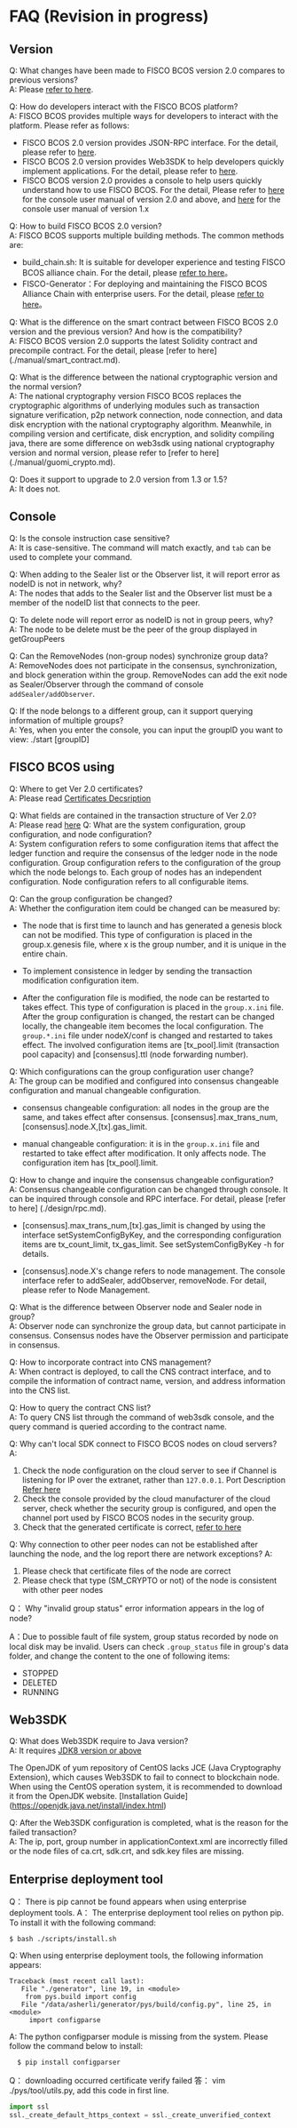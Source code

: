 # FAQ (Revision in progress)

## Version

Q:
  What changes have been made to FISCO BCOS version 2.0 compares to previous versions? <br>
A:
  Please [refer to here](./what_is_new.md).

Q:
  How do developers interact with the FISCO BCOS platform? <br>
A:
  FISCO BCOS provides multiple ways for developers to interact with the platform. Please refer as follows:
  - FISCO BCOS 2.0 version provides JSON-RPC interface. For the detail, please refer to [here](./api.md).
  - FISCO BCOS 2.0 version provides Web3SDK to help developers quickly implement applications. For the detail, please refer to [here](./sdk/java_sdk.md).
  - FISCO BCOS version 2.0 provides a console to help users quickly understand how to use FISCO BCOS. For the detail, Please refer to [here](./manual/console_of_java_sdk.md) for the console user manual of version 2.0 and above, and [here](./manual/console.md) for the console user manual of version 1.x

Q:
  How to build FISCO BCOS 2.0 version? <br>
A:
  FISCO BCOS supports multiple building methods. The common methods are:
  - build_chain.sh: It is suitable for developer experience and testing FISCO BCOS alliance chain. For the detail, please [refer to here](./manual/build_chain.md)。
  - FISCO-Generator：For deploying and maintaining the FISCO BCOS Alliance Chain with enterprise users. For the detail, please [refer to here](./enterprise_tools/index.md)。

Q:
  What is the difference on the smart contract between FISCO BCOS 2.0 version and the previous version? And how is the compatibility? <br>
A:
  FISCO BCOS version 2.0 supports the latest Solidity contract and precompile contract. For the detail, please [refer to here] (./manual/smart_contract.md).

Q:
  What is the difference between the national cryptographic version and the normal version? <br>
A:
  The national cryptography version FISCO BCOS replaces the cryptographic algorithms of underlying modules such as transaction signature verification, p2p network connection, node connection, and data disk encryption with the national cryptography algorithm. Meanwhile, in compiling version and certificate, disk encryption, and solidity compiling java, there are some difference on web3sdk
using national cryptography version and normal version, please refer to [refer to here] (./manual/guomi_crypto.md).

Q:
  Does it support to upgrade to 2.0 version from 1.3 or 1.5?<br>
A:
  It does not.

## Console

Q:
  Is the console instruction case sensitive? <br>
A:
  It is case-sensitive. The command will match exactly, and `tab` can be used to complete your command.

Q:
  When adding to the Sealer list or the Observer list, it will report error as nodeID is not in network, why? <br>
A:
  The nodes that adds to the Sealer list and the Observer list must be a member of the nodeID list that connects to the peer.

Q:
  To delete node will report error as nodeID is not in group peers, why? <br>
A:
  The node to be delete must be the peer of the group displayed in getGroupPeers

Q:
  Can the RemoveNodes (non-group nodes) synchronize group data? <br>
A:
  RemoveNodes does not participate in the consensus, synchronization, and block generation within the group. RemoveNodes can add the exit node as Sealer/Observer through the command of console `addSealer/addObserver`.

Q:
  If the node belongs to a different group, can it support querying information of multiple groups? <br>
A:
  Yes, when you enter the console, you can input the groupID you want to view: ./start [groupID]

## FISCO BCOS using


Q:
  Where to get Ver 2.0 certificates?<br>
A:
  Please read [Certificates Decsription](manual/certificates.md)

Q:
  What fields are contained in the transaction structure of Ver 2.0?<br>
A:
  Please read [here](design/protocol_description.html#rlp)
Q:
  What are the system configuration, group configuration, and node configuration? <br>
A:
  System configuration refers to some configuration items that affect the ledger function and require the consensus of the ledger node in the node configuration.
  Group configuration refers to the configuration of the group which the node belongs to. Each group of nodes has an independent configuration.
  Node configuration refers to all configurable items.

Q:
  Can the group configuration be changed? <br>
A:
  Whether the configuration item could be changed can be measured by:

  - The node that is first time to launch and has generated a genesis block can not be modified. This type of configuration is placed in the group.x.genesis file, where x is the group number, and it is unique in the entire chain.

  - To implement consistence in ledger by sending the transaction modification configuration item.

  - After the configuration file is modified, the node can be restarted to takes effect. This type of configuration is placed in the `group.x.ini` file. After the group configuration is changed, the restart can be changed locally, the changeable item becomes the local configuration. The `group.*.ini` file under nodeX/conf is changed and restarted to takes effect. The involved configuration items are [tx_pool].limit (transaction pool capacity) and [consensus].ttl (node forwarding number).

Q:
  Which configurations can the group configuration user change? <br>
A:
  The group can be modified and configured into consensus changeable configuration and manual changeable configuration.

  - consensus changeable configuration: all nodes in the group are the same, and takes effect after consensus. [consensus].max_trans_num,[consensus].node.X,[tx].gas_limit.

  - manual changeable configuration: it is in the `group.x.ini` file and restarted to take effect after modification. It only affects node. The configuration item has [tx_pool].limit.

Q:
  How to change and inquire the consensus changeable configuration? <br>
A:
  Consensus changeable configuration can be changed through console. It can be inquired through console and RPC interface. For detail, please [refer to here] (./design/rpc.md).

  - [consensus].max_trans_num,[tx].gas_limit is changed by using the interface setSystemConfigByKey, and the corresponding configuration items are tx_count_limit, tx_gas_limit. See setSystemConfigByKey -h for details.

  - [consensus].node.X's change refers to node management. The console interface refer to addSealer, addObserver, removeNode. For detail, please refer to Node Management.

Q:
  What is the difference between Observer node and Sealer node in group? <br>
A:
  Observer node can synchronize the group data, but cannot participate in consensus. Consensus nodes have the Observer permission and  participate in consensus.

Q:
  How to incorporate contract into CNS management? <br>
A:
  When contract is deployed, to call the CNS contract interface, and to compile the information of contract name, version, and address information into the CNS list.

Q:
  How to query the contract CNS list?<br>
A:
  To query CNS list through the command of web3sdk console, and the query command is queried according to the contract name.

Q:
  Why can't local SDK connect to FISCO BCOS nodes on cloud servers?<br>
A:
  1. Check the node configuration on the cloud server to see if Channel is listening for IP over the extranet, rather than `127.0.0.1`. Port Description [Refer here](https://mp.weixin.qq.com/s/XZ0pXEELaj8kXHo32UFprg)
  2. Check the console provided by the cloud manufacturer of the cloud server, check whether the security group is configured, and open the channel port used by FISCO BCOS nodes in the security group.
  3. Check that the generated certificate is correct, [refer to here](./enterprise_tools/operation.md#node-configuration-error-checking)

Q:
  Why connection to other peer nodes can not be established after launching the node, and the log report there are network exceptions?
A:
  1. Please check that certificate files of the node are correct
  2. Please check that type (SM_CRYPTO or not) of the node is consistent with other peer nodes

Q：
  Why "invalid group status" error information appears in the log of node?

A：Due to possible fault of file system, group status recorded by node on local disk may be invalid. Users can check `.group_status` file in group's data folder, and change the content to the one of following items:

- STOPPED
- DELETED
- RUNNING

## Web3SDK

Q:
  What does Web3SDK require to Java version? <br>
A:
  It requires [JDK8 version or above](https://openjdk.java.net/)<br>

  The OpenJDK of yum repository of CentOS lacks JCE (Java Cryptography Extension), which causes Web3SDK to fail to connect to blockchain node. When using the CentOS operation system, it is recommended to download it from the OpenJDK website. [Installation Guide] (https://openjdk.java.net/install/index.html)

Q:
  After the Web3SDK configuration is completed, what is the reason for the failed transaction? <br>
A:
  The ip, port, group number in applicationContext.xml are incorrectly filled or the node files of ca.crt, sdk.crt, and sdk.key files are missing.

## Enterprise deployment tool
Q：
  There is pip cannot be found appears when using enterprise deployment tools.
A：
  The enterprise deployment tool relies on python pip. To install it with the following command:
```
$ bash ./scripts/install.sh
```

Q:
  When using enterprise deployment tools, the following information appears:
```
Traceback (most recent call last):
   File "./generator", line 19, in <module>
    from pys.build import config
   File "/data/asherli/generator/pys/build/config.py", line 25, in <module>
     import configparse
```
A:
  The python configparser module is missing from the system. Please follow the command below to install:

```bash
  $ pip install configparser
```

Q：
  downloading occurred certificate verify failed
答：
  vim ./pys/tool/utils.py, add this code in first line.

```python
import ssl
ssl._create_default_https_context = ssl._create_unverified_context
```

<!-- // TODO: -->

